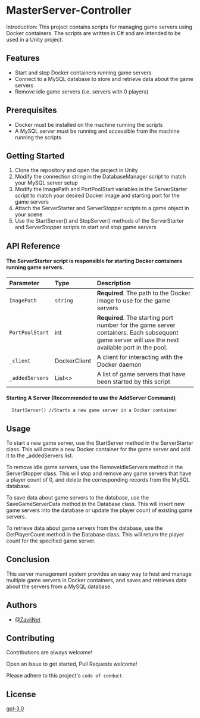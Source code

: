 
# MasterServer-Controller

Introduction:
This project contains scripts for managing game servers using Docker containers. The scripts are written in C# and are intended to be used in a Unity project.


## Features

- Start and stop Docker containers running game servers
- Connect to a MySQL database to store and retrieve data about the game servers
- Remove idle game servers (i.e. servers with 0 players)




## Prerequisites

- Docker must be installed on the machine running the scripts
- A MySQL server must be running and accessible from the machine running the scripts


## Getting Started

1) Clone the repository and open the project in Unity
2) Modify the connection string in the DatabaseManager script to match your MySQL server setup
3) Modify the ImagePath and PortPoolStart variables in the ServerStarter script to match your desired Docker image and starting port for the game servers
4) Attach the ServerStarter and ServerStopper scripts to a game object in your scene
5) Use the StartServer() and StopServer() methods of the ServerStarter and ServerStopper scripts to start and stop game servers


## API Reference

#### The ServerStarter script is responsible for starting Docker containers running game servers.



| Parameter | Type     | Description                |
| :-------- | :------- | :------------------------- |
| `ImagePath` | `string` | **Required**. The path to the Docker image to use for the game servers |
| `PortPoolStart` | int | **Required**. The starting port number for the game server containers. Each subsequent game server will use the next available port in the pool.
| `_client` | DockerClient | A client for interacting with the Docker daemon
| `_addedServers` | List<> |  A list of game servers that have been started by this script

#### Starting A Server (Recommended to use the AddServer Command)

```http
  StartServer() //Starts a new game server in a Docker container
```




## Usage


To start a new game server, use the StartServer method in the ServerStarter class. This will create a new Docker container for the game server and add it to the _addedServers list.

To remove idle game servers, use the RemoveIdleServers method in the ServerStopper class. This will stop and remove any game servers that have a player count of 0, and delete the corresponding records from the MySQL database.

To save data about game servers to the database, use the SaveGameServerData method in the Database class. This will insert new game servers into the database or update the player count of existing game servers.

To retrieve data about game servers from the database, use the GetPlayerCount method in the Database class. This will return the player count for the specified game server.



## Conclusion

This server management system provides an easy way to host and manage multiple game servers in Docker containers, and saves and retrieves data about the servers from a MySQL database.


## Authors

- [@ZaviiNet](https://github.com/ZaviiNet)




## Contributing

Contributions are always welcome!

Open an Issue to get started, Pull Requests welcome!

Please adhere to this project's `code of conduct`.



## License

[gpl-3.0](https://choosealicense.com/licenses/gpl-3.0/)

